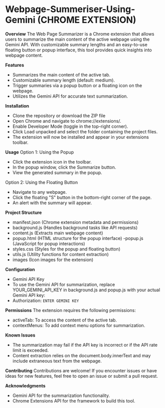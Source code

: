 # Webpage-Summeriser-Using-Gemini (CHROME EXTENSION)

**Overview**
The Web Page Summarizer is a Chrome extension that allows users to summarize the main content of the active webpage using the Gemini API. With customizable summary lengths and an easy-to-use floating button or popup interface, this tool provides quick insights into webpage content.


**Features**
- Summarizes the main content of the active tab.
- Customizable summary length (default: medium).
- Trigger summaries via a popup button or a floating icon on the webpage.
- Utilizes the Gemini API for accurate text summarization.


**Installation**
- Clone the repository or download the ZIP file
- Open Chrome and navigate to chrome://extensions/.
- Enable Developer Mode (toggle in the top-right corner).
- Click Load unpacked and select the folder containing the project files.
- The extension will now be installed and appear in your extensions toolbar.


**Usage**
Option 1: Using the Popup
- Click the extension icon in the toolbar.
- In the popup window, click the Summarize button.
- View the generated summary in the popup.

Option 2: Using the Floating Button
- Navigate to any webpage.
- Click the floating "S" button in the bottom-right corner of the page.
- An alert with the summary will appear.

**Project Structure**
- manifest.json (Chrome extension metadata and permissions)
- background.js (Handles background tasks like API requests)
- content.js (Extracts main webpage content)
- popup.html (HTML structure for the popup interface)
-popup.js (JavaScript for popup interactions)
- styles.css (Styles for the popup and floating button)
- utils.js (Utility functions for content extraction)
- images (Icon images for the extension)


**Configuration**
- Gemini API Key
- To use the Gemini API for summarization, replace YOUR_GEMINI_API_KEY in background.js and popup.js with your actual Gemini API key:
- Authorization: `ENTER GEMINI KEY`


**Permissions**
The extension requires the following permissions:
- activeTab: To access the content of the active tab.
- contextMenus: To add context menu options for summarization.


**Known Issues**
- The summarization may fail if the API key is incorrect or if the API rate limit is exceeded.
- Content extraction relies on the document.body.innerText and may include extraneous text from the webpage.


**Contributing**
Contributions are welcome! If you encounter issues or have ideas for new features, feel free to open an issue or submit a pull request.



**Acknowledgments**
- Gemini API for the summarization functionality.
- Chrome Extensions API for the framework to build this tool.



